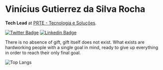 # Vinícius Gutierrez da Silva Rocha

**Tech Lead** at [PRTE - Tecnologia e Soluções](https://prte.com.br).

[![Twitter Badge](https://img.shields.io/badge/-@srgutyerrez-0C49A6?style=flat-square&labelColor=0C49A6&logo=twitter&logoColor=white&link=https://twitter.com/srgutyerrez)](https://twitter.com/srgutyerrez) 
[![Linkedin Badge](https://img.shields.io/badge/-Vinícius%20Gutierrez%20da%20Silva%20Rocha-0C49A6?style=flat-square&logo=Linkedin&logoColor=white&link=https://www.linkedin.com/in/vinicius-gutierrez/)](https://www.linkedin.com/in/vinicius-gutierrez/) 


There is no absence of gift, gift itself does not exist. What exists are hardworking people with a single goal in mind, ready to give up everything in order to reach their only final goal.

![Top Langs](https://github-readme-stats.vercel.app/api/top-langs/?username=gutyerrez&langs_count=3&theme=gradient&layout=compact)
